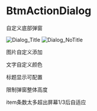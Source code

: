 # BtmActionDialog
自定义底部弹窗

![Dialog_Title](https://user-images.githubusercontent.com/34259093/114490518-9452d680-9c47-11eb-953d-9c9a9de4385d.jpg)
![Dialog_NoTitle](https://user-images.githubusercontent.com/34259093/114490530-99b02100-9c47-11eb-9966-224a05866444.jpg)

图片自定义添加

文字自定义颜色

标题显示可配置

限制弹窗整体高度

item条数太多超出屏幕1/3后自适应

